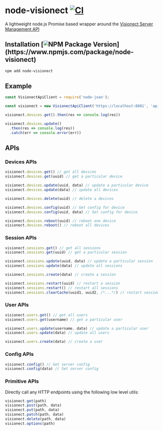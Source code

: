 # node-visionect [![CI](https://github.com/pathikrit/node-visionect/actions/workflows/ci.yml/badge.svg?branch=main)](https://github.com/pathikrit/node-visionect/actions/workflows/ci.yml)

A lightweight node.js Promise based wrapper around the [Visionect Server Management API](http://api.visionect.com/)

## Installation [![NPM Package Version](https://img.shields.io/npm/v/node-visionect.svg?)](https://www.npmjs.com/package/node-visionect)
```sh
npm add node-visionect
```
## Example
```js
const VisionectApiClient = require('node-joan');

const visionect = new VisionectApiClient('https://localhost:8081', 'apiKey', 'apiSecret')

visionect.devices.get().then(res => console.log(res))

visionect.devices.update()
  .then(res => console.log(res))
  .catch(err => console.error(err))
```

## APIs

### Devices APIs
```js
visionect.devices.get() // get all devices
visionect.devices.get(uuid) // get a particular device

visionect.devices.update(uuid, data) // update a particular device
visionect.devices.update(data) // update all devices

visionect.devices.delete(uuid) // delete a devices

visionect.devices.config(uuid) // Get config for device
visionect.devices.config(uuid, data) // Set config for device

visionect.devices.reboot(uuid) // reboot one device
visionect.devices.reboot() // reboot all devices
```

### Session APIs
```js
visionect.sessions.get() // get all sessions
visionect.sessions.get(uuid) // get a particular session

visionect.sessions.update(uuid, data) // update a particular session
visionect.sessions.update(data) // update all sessions

visionect.sessions.create(data) // create a session

visionect.sessions.restart(uuid) // restart a session
visionect.sessions.restart() // restart all sessions
visionect.sessions.clearCache(uuid1, uuid2, /*...*/) // restart sessions for given uuids
```

### User APIs
```js
visionect.users.get() // get all users
visionect.users.get(username) // get a particular user

visionect.users.update(username, data) // update a particular user
visionect.users.update(data) // update all users

visionect.users.create(data) // create a user
```

### Config APIs
```js
visionect.config() // Get server config
visionect.config(data) // Set server config
```

### Primitive APIs
Directly call any HTTP endpoints using the following low level utils:
```js
visionect.get(path)
visionect.post(path, data)
visionect.put(path, data)
visionect.patch(path, data)
visionect.delete(path, data)
visionect.options(path)
```
